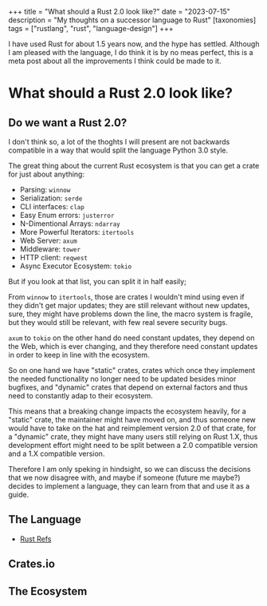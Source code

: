 +++
title = "What should a Rust 2.0 look like?"
date = "2023-07-15"
description = "My thoughts on a successor language to Rust"
[taxonomies]
tags = ["rustlang", "rust", "language-design"]
+++

I have used Rust for about 1.5 years now, and the hype has
settled. Although I am pleased with the language, I do think it is by
no meas perfect, this is a meta post about all the improvements I think
could be made to it.

<!-- more -->

# What should a Rust 2.0 look like?

## Do we want a Rust 2.0?

I don't think so, a lot of the thoghts I will present are not backwards
compatible in a way that would split the language Python 3.0 style.

The great thing about the current Rust ecosystem is that you can get a
crate for just about anything:

- Parsing: `winnow`
- Serialization: `serde`
- CLI interfaces: `clap`
- Easy Enum errors: `justerror`
- N-Dimentional Arrays: `ndarray`
- More Powerful Iterators: `itertools`
- Web Server: `axum`
- Middleware: `tower`
- HTTP client: `reqwest`
- Async Executor Ecosystem: `tokio`

But if you look at that list, you can split it in half easily;

From `winnow` to `itertools`, those are crates I wouldn't mind using
even if they didn't get major updates; they are still relevant without
new updates, sure, they might have problems down the line, the macro
system is fragile, but they would still be relevant, with few real severe
security bugs.

`axum` to `tokio` on the other hand do need constant updates, they depend on the
Web, which is ever changing, and they therefore need constant updates in order
to keep in line with the ecosystem.

So on one hand we have "static" crates, crates which once they implement the
needed functionality no longer need to be updated besides minor bugfixes, and
"dynamic" crates that depend on external factors and thus need to constantly
adap to their ecosystem.

This means that a breaking change impacts the ecosystem heavily, for a "static"
crate, the maintainer might have moved on, and thus someone new would have to
take on the hat and reimplement version 2.0 of that crate, for a "dynamic"
crate, they might have many users still relying on Rust 1.X, thus development
effort might need to be split between a 2.0 compatible version and a 1.X
compatible version.

Therefore I am only speking in hindsight, so we can discuss the decisions that
we now disagree with, and maybe if someone (future me maybe?) decides to
implement a language, they can learn from that and use it as a guide.

## The Language

- [Rust Refs](@/rust_references.md)

## Crates.io

<!-- - [Namespacing](@/crates.io_namespacing.md) -->

## The Ecosystem
